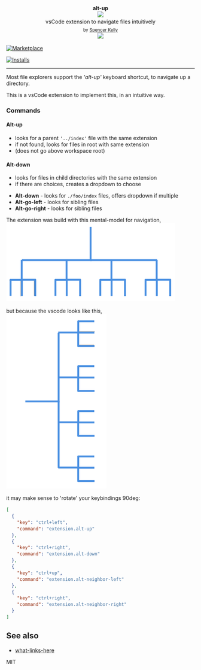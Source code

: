<div align="center">
  <div><b>alt-up</b></div>
  <img src="https://user-images.githubusercontent.com/399657/68222691-6597f180-ffb9-11e9-8a32-a7f38aa8bded.png"/>
  <div>vsCode extension to navigate files intuitively</div>
  <div align="center">
    <sub>
      by
      <a href="https://github.com/spencermountain">Spencer Kelly</a> 
    </sub>
  </div>
  <img height="25px" src="https://user-images.githubusercontent.com/399657/68221862-17ceb980-ffb8-11e9-87d4-7b30b6488f16.png"/>
</div>

[![Marketplace](https://vsmarketplacebadge.apphb.com/version/spencermountain.alt-up.svg)](https://marketplace.visualstudio.com/items/spencermountain.alt-up)

[![Installs](https://vsmarketplacebadge.apphb.com/installs/spencermountain.alt-up.svg)](https://marketplace.visualstudio.com/items/spencermountain.alt-up)

---

Most file explorers support the _'alt-up'_ keyboard shortcut, to navigate up a directory.

This is a vsCode extension to implement this, in an intuitive way.

### Commands

#### Alt-up
* looks for a parent `'../index'` file with the same extension
* if not found, looks for files in root with same extension
* (does not go above workspace root)

#### Alt-down
* looks for files in child directories with the same extension
* if there are choices, creates a dropdown to choose


- **Alt-down** - looks for `./foo/index` files, offers dropdown if multiple
- **Alt-go-left** - looks for sibling files
- **Alt-go-right** - looks for sibling files

The extension was build with this mental-model for navigation,
![file-tree](./tree-simple.png)

but because the vscode looks like this,
![side-bar](./sidebar.png)

it may make sense to 'rotate' your keybindings 90deg:

```json
[
  {
    "key": "ctrl+left",
    "command": "extension.alt-up"
  },
  {
    "key": "ctrl+right",
    "command": "extension.alt-down"
  },
  {
    "key": "ctrl+up",
    "command": "extension.alt-neighbor-left"
  },
  {
    "key": "ctrl+right",
    "command": "extension.alt-neighbor-right"
  }
]
```

## See also

- [what-links-here](https://github.com/spencermountain/what-links-here)

MIT

<!--
cp -r /Users/spencer/mountain/alt-up ~/.vscode/extensions
-->
